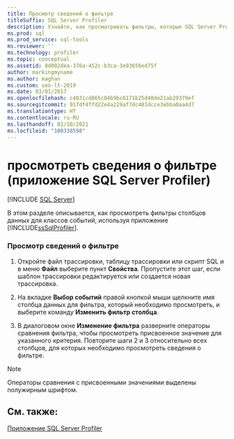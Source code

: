 ```yaml
---
title: Просмотр сведений о фильтре
titleSuffix: SQL Server Profiler
description: Узнайте, как просматривать фильтры, которые SQL Server Profiler применяет к столбцам данных для ограничения отслеживаемых событий.
ms.prod: sql
ms.prod_service: sql-tools
ms.reviewer: ''
ms.technology: profiler
ms.topic: conceptual
ms.assetid: 8d002dea-376a-452c-b3ca-3e93656ed75f
author: markingmyname
ms.author: maghan
ms.custom: seo-lt-2019
ms.date: 03/01/2017
ms.openlocfilehash: c4031cd865c84b9bc6171b25d40de21ab29379ef
ms.sourcegitcommit: 917df4ffd22e4a229af7dc481dcce3ebba0aa4d7
ms.translationtype: HT
ms.contentlocale: ru-RU
ms.lasthandoff: 02/10/2021
ms.locfileid: "100338598"
---
```

# <a name="view-filter-information-sql-server-profiler"></a>просмотреть сведения о фильтре (приложение SQL Server Profiler)

 [!INCLUDE [SQL Server](../../includes/applies-to-version/sqlserver.md)]

В этом разделе описывается, как просмотреть фильтры столбцов данных для классов событий, используя приложение [!INCLUDE[ssSqlProfiler](../../includes/sssqlprofiler-md.md)].  
  
### <a name="to-view-filter-information"></a>Просмотр сведений о фильтре  
  
1.  Откройте файл трассировки, таблицу трассировки или скрипт SQL и в меню **Файл** выберите пункт **Свойства**. Пропустите этот шаг, если шаблон трассировки редактируется или создается новая трассировка.  
  
2.  На вкладке **Выбор событий** правой кнопкой мыши щелкните имя столбца данных для фильтра, который необходимо просмотреть, и выберите команду **Изменить фильтр столбца**.  
  
3.  В диалоговом окне **Изменение фильтра** разверните операторы сравнения фильтра, чтобы просмотреть присвоенное значение для указанного критерия. Повторите шаги 2 и 3 относительно всех столбцов, для которых необходимо просмотреть сведения о фильтре.  
  
> [!NOTE]  
>  Операторы сравнения с присвоенными значениями выделены полужирным шрифтом.  
  
## <a name="see-also"></a>См. также:  
 [Приложение SQL Server Profiler](../../tools/sql-server-profiler/sql-server-profiler.md)  
  
  
